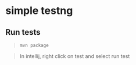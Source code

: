 # simple testng

## Run tests

> `mvn package`

> In intellij, right click on test and select run test
